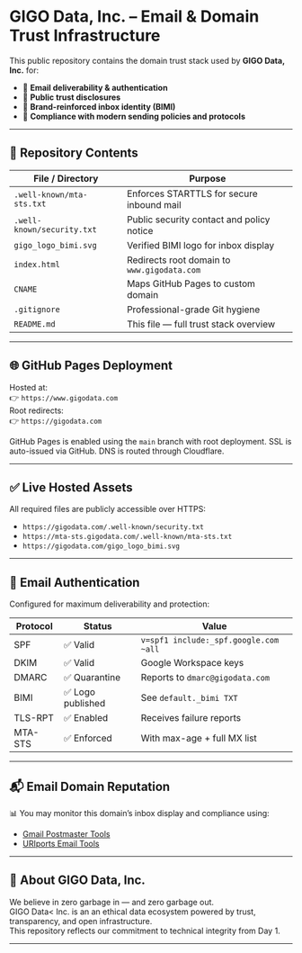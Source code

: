 # GIGO Data, Inc. – Email & Domain Trust Infrastructure

This public repository contains the domain trust stack used by **GIGO Data, Inc.** for:

- 💌 **Email deliverability & authentication**
- 🔐 **Public trust disclosures**
- 🎨 **Brand-reinforced inbox identity (BIMI)**
- 📄 **Compliance with modern sending policies and protocols**

---

## 📁 Repository Contents

| File / Directory              | Purpose |
|------------------------------|---------|
| `.well-known/mta-sts.txt`    | Enforces STARTTLS for secure inbound mail |
| `.well-known/security.txt`   | Public security contact and policy notice |
| `gigo_logo_bimi.svg`         | Verified BIMI logo for inbox display |
| `index.html`                 | Redirects root domain to `www.gigodata.com` |
| `CNAME`                      | Maps GitHub Pages to custom domain |
| `.gitignore`                 | Professional-grade Git hygiene |
| `README.md`                  | This file — full trust stack overview |

---

## 🌐 GitHub Pages Deployment

Hosted at:  
👉 `https://www.gigodata.com`  
Root redirects:  
👉 `https://gigodata.com`

GitHub Pages is enabled using the `main` branch with root deployment. SSL is auto-issued via GitHub. DNS is routed through Cloudflare.

---

## ✅ Live Hosted Assets

All required files are publicly accessible over HTTPS:

- `https://gigodata.com/.well-known/security.txt`
- `https://mta-sts.gigodata.com/.well-known/mta-sts.txt`
- `https://gigodata.com/gigo_logo_bimi.svg`

---

## 🔐 Email Authentication

Configured for maximum deliverability and protection:

| Protocol | Status | Value |
|----------|--------|--------|
| SPF      | ✅ Valid | `v=spf1 include:_spf.google.com ~all` |
| DKIM     | ✅ Valid | Google Workspace keys |
| DMARC    | ✅ Quarantine | Reports to `dmarc@gigodata.com` |
| BIMI     | ✅ Logo published | See `default._bimi TXT` |
| TLS-RPT  | ✅ Enabled | Receives failure reports |
| MTA-STS  | ✅ Enforced | With max-age + full MX list |

---

## 📬 Email Domain Reputation

📊 You may monitor this domain’s inbox display and compliance using:

- [Gmail Postmaster Tools](https://postmaster.google.com/)
- [URIports Email Tools](https://uriports.com/tools)

---

## 🧠 About GIGO Data, Inc.

We believe in zero garbage in — and zero garbage out.  
GIGO Data< Inc. is an an ethical data ecosystem powered by trust, transparency, and open infrastructure.  
This repository reflects our commitment to technical integrity from Day 1.

---
